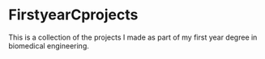 # FirstyearCprojects

This is a collection of the projects I made as part of my first year degree in biomedical engineering.
